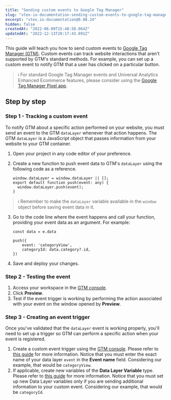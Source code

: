 ```yaml
---
title: "Sending custom events to Google Tag Manager"
slug: "vtex-io-documentation-sending-custom-events-to-google-tag-manager"
excerpt: "vtex.io-documentation@0.88.24"
hidden: false
createdAt: "2022-06-09T15:48:58.064Z"
updatedAt: "2022-12-13T20:17:43.891Z"
---
```

This guide will teach you how to send custom events to [Google Tag Manager (GTM)](https://tagmanager.google.com/). Custom events can track website interactions that aren't supported by GTM's standard methods. For example, you can set up a custom event to notify GTM that a user has clicked on a particular button.

> ℹ️ For standard Google Tag Manager events and Universal Analytics Enhanced Ecommerce features, please consider using the [Google Tag Manager Pixel app](https://developers.vtex.com/vtex-developer-docs/docs/vtex-io-documentation-installing-google-tag-manager).

## Step by step

### Step 1 - Tracking a custom event

To notify GTM about a specific action performed on your website, you must send an event to the GTM `dataLayer` whenever that action happens. The GTM `dataLayer` is a JavaScript object that passes information from your website to your GTM container.

1. Open your project in any code editor of your preference.
2. Create a new function to push event data to GTM's `dataLayer` using the following code as a reference.

   ```tsx
   window.dataLayer = window.dataLayer || [];
   export default function push(event: any) {
     window.dataLayer.push(event);
   }
   ```

> ℹ️ Remember to make the `dataLayer` variable available in the `window` object before saving event data in it.

3. Go to the code line where the event happens and call your function, providing your event data as an argument. For example:

    ```tsx
    const data = e.data

    push({
        event: 'categoryView',
        categoryId: data.category?.id,
    })
    ```

4. Save and deploy your changes.

### Step 2 - Testing the event

1. Access your workspace in the [GTM console](https://tagmanager.google.com/).
2. Click **Preview**.
3. Test if the event trigger is working by performing the action associated with your event on the window opened by **Preview**.

### Step 3 - Creating an event trigger

Once you've validated that the `dataLayer` event is working properly, you'll need to set up a trigger so GTM can perform a specific action when your event is registered.

1. Create a custom event trigger using the [GTM console](https://tagmanager.google.com/). Please refer to [this guide](https://support.google.com/tagmanager/answer/7679219?hl=en) for more information. Notice that you must enter the exact name of your data layer `event` in the **Event name** field. Considering our example, that would be `categoryView`.
2. If applicable, create new variables of the **Data Layer Variable** type. Please refer to [this guide](https://support.google.com/tagmanager/topic/9125128?hl=en&ref_topic=7683268) for more information. Notice that you must set up new Data Layer variables only if you are sending additional information to your custom event. Considering our example, that would be `categoryId`.
